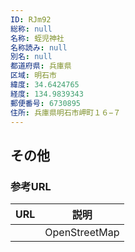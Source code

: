 ```yaml
---
ID: RJm92
総称: null
名称: 蛭児神社
名称読み: null
別名: null
都道府県: 兵庫県
区域: 明石市
緯度: 34.6424765
経度: 134.9839343
郵便番号: 6730895
住所: 兵庫県明石市岬町１６−７
---
```


## その他

### 参考URL

| URL | 説明          |
| --- | ------------- |
|     | OpenStreetMap |
